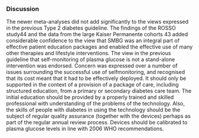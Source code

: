 ### Discussion
The newer meta-analyses did not add significantly to the views expressed in the previous Type 2 diabetes guideline. The findings of the ROSSO study44 and the data from the large Kaiser Permanente cohorts 43 added considerable confidence to the view that SMBG was an integral part of effective patient education packages and enabled the effective use of many other therapies and lifestyle interventions. The view in the previous guideline that self-monitoring of plasma glucose is not a stand-alone intervention was endorsed. Concern was expressed over a number of issues surrounding the successful use of selfmonitoring, and recognised that its cost meant that it had to be effectively deployed. It should only be supported in the context of a provision of a package of care, including structured education, from a primary or secondary diabetes care team. The initial education should be provided by a properly trained and skilled professional with understanding of the problems of the technology. Also, the skills of people with diabetes in using the technology should be the subject of regular quality assurance (together with the devices) perhaps as part of the regular annual review process. Devices should be calibrated to plasma glucose levels in line with 2006 WHO recommendations.

